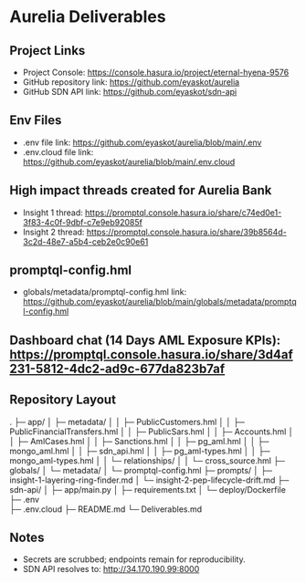 # Aurelia Deliverables

## Project Links
- Project Console: https://console.hasura.io/project/eternal-hyena-9576 
- GitHub repository link: https://github.com/eyaskot/aurelia
- GitHub SDN API link: https://github.com/eyaskot/sdn-api

## Env Files
- .env file link: https://github.com/eyaskot/aurelia/blob/main/.env
- .env.cloud file link: https://github.com/eyaskot/aurelia/blob/main/.env.cloud

## High impact threads created for Aurelia Bank
- Insight 1 thread: https://promptql.console.hasura.io/share/c74ed0e1-3f83-4c0f-9dbf-c7e9eb92085f
- Insight 2 thread: https://promptql.console.hasura.io/share/39b8564d-3c2d-48e7-a5b4-ceb2e0c90e61

## promptql-config.hml 
- globals/metadata/promptql-config.hml link: https://github.com/eyaskot/aurelia/blob/main/globals/metadata/promptql-config.hml

## Dashboard chat (14 Days AML Exposure KPIs): https://promptql.console.hasura.io/share/3d4af231-5812-4dc2-ad9c-677da823b7af

## Repository Layout
.
├─ app/
│  ├─ metadata/
│  │  ├─ PublicCustomers.hml
│  │  ├─ PublicFinancialTransfers.hml
│  │  ├─ PublicSars.hml
│  │  ├─ Accounts.hml
│  │  ├─ AmlCases.hml
│  │  ├─ Sanctions.hml
│  │  ├─ pg_aml.hml
│  │  ├─ mongo_aml.hml
│  │  ├─ sdn_api.hml
│  │  ├─ pg_aml-types.hml
│  │  ├─ mongo_aml-types.hml
│  │  └─ relationships/
│  │     └─ cross_source.hml
├─ globals/
│  └─ metadata/
│     └─ promptql-config.hml
├─ prompts/
│  ├─ insight-1-layering-ring-finder.md
│  └─ insight-2-pep-lifecycle-drift.md
├─ sdn-api/
│  ├─ app/main.py
│  ├─ requirements.txt
│  └─ deploy/Dockerfile
├─ .env                
├─ .env.cloud
├─ README.md
└─ Deliverables.md

## Notes
- Secrets are scrubbed; endpoints remain for reproducibility.
- SDN API resolves to: http://34.170.190.99:8000


